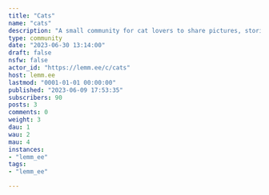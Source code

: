 ```yaml
---
title: "Cats" 
name: "cats"
description: "A small community for cat lovers to share pictures, stories, and other feline-related advice.**Rules**- Be respectful- Keep it relevant- Original content only- No advertising"
type: community
date: "2023-06-30 13:14:00"
draft: false
nsfw: false
actor_id: "https://lemm.ee/c/cats"
host: lemm.ee
lastmod: "0001-01-01 00:00:00"
published: "2023-06-09 17:53:35"
subscribers: 90
posts: 3
comments: 0
weight: 3
dau: 1
wau: 2
mau: 4
instances:
- "lemm_ee"
tags: 
- "lemm_ee"

---
```

